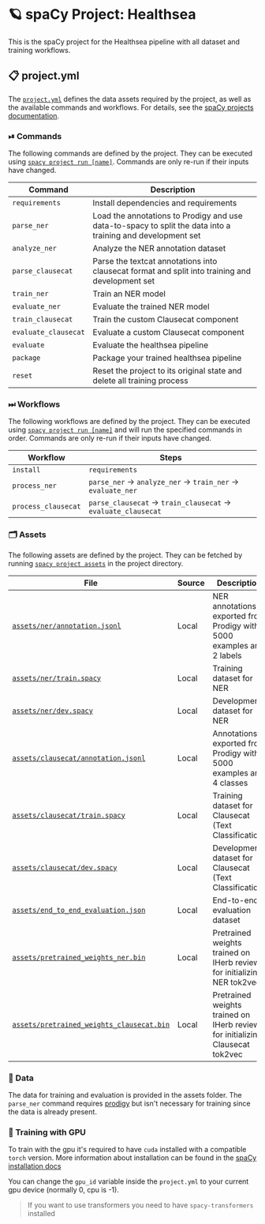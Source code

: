 <!-- SPACY PROJECT: AUTO-GENERATED DOCS START (do not remove) -->

# 🪐 spaCy Project: Healthsea

This is the spaCy project for the Healthsea pipeline with all dataset and training workflows.

## 📋 project.yml

The [`project.yml`](project.yml) defines the data assets required by the
project, as well as the available commands and workflows. For details, see the
[spaCy projects documentation](https://spacy.io/usage/projects).

### ⏯ Commands

The following commands are defined by the project. They
can be executed using [`spacy project run [name]`](https://spacy.io/api/cli#project-run).
Commands are only re-run if their inputs have changed.

| Command | Description |
| --- | --- |
| `requirements` | Install dependencies and requirements |
| `parse_ner` | Load the annotations to Prodigy and use data-to-spacy to split the data into a training and development set |
| `analyze_ner` | Analyze the NER annotation dataset |
| `parse_clausecat` | Parse the textcat annotations into clausecat format and split into training and development set |
| `train_ner` | Train an NER model |
| `evaluate_ner` | Evaluate the trained NER model |
| `train_clausecat` | Train the custom Clausecat component |
| `evaluate_clausecat` | Evaluate a custom Clausecat component |
| `evaluate` | Evaluate the healthsea pipeline |
| `package` | Package your trained healthsea pipeline |
| `reset` | Reset the project to its original state and delete all training process |

### ⏭ Workflows

The following workflows are defined by the project. They
can be executed using [`spacy project run [name]`](https://spacy.io/api/cli#project-run)
and will run the specified commands in order. Commands are only re-run if their
inputs have changed.

| Workflow | Steps |
| --- | --- |
| `install` | `requirements` |
| `process_ner` | `parse_ner` &rarr; `analyze_ner` &rarr; `train_ner` &rarr; `evaluate_ner` |
| `process_clausecat` | `parse_clausecat` &rarr; `train_clausecat` &rarr; `evaluate_clausecat` |

### 🗂 Assets

The following assets are defined by the project. They can
be fetched by running [`spacy project assets`](https://spacy.io/api/cli#project-assets)
in the project directory.

| File | Source | Description |
| --- | --- | --- |
| [`assets/ner/annotation.jsonl`](assets/ner/annotation.jsonl) | Local | NER annotations exported from Prodigy with 5000 examples and 2 labels |
| [`assets/ner/train.spacy`](assets/ner/train.spacy) | Local | Training dataset for NER |
| [`assets/ner/dev.spacy`](assets/ner/dev.spacy) | Local | Development dataset for NER |
| [`assets/clausecat/annotation.jsonl`](assets/clausecat/annotation.jsonl) | Local | Annotations exported from Prodigy with 5000 examples and 4 classes |
| [`assets/clausecat/train.spacy`](assets/clausecat/train.spacy) | Local | Training dataset for Clausecat (Text Classification) |
| [`assets/clausecat/dev.spacy`](assets/clausecat/dev.spacy) | Local | Development dataset for Clausecat (Text Classification) |
| [`assets/end_to_end_evaluation.json`](assets/end_to_end_evaluation.json) | Local | End-to-end evaluation dataset |
| [`assets/pretrained_weights_ner.bin`](assets/pretrained_weights_ner.bin) | Local | Pretrained weights trained on IHerb reviews for initializing NER tok2vec |
| [`assets/pretrained_weights_clausecat.bin`](assets/pretrained_weights_clausecat.bin) | Local | Pretrained weights trained on IHerb reviews for initializing Clausecat tok2vec |

<!-- SPACY PROJECT: AUTO-GENERATED DOCS END (do not remove) -->

### 💾 Data
The data for training and evaluation is provided in the assets folder. The ```parse_ner``` command requires [prodigy](https://prodi.gy/) but isn't necessary for training since the data is already present.

### 🤖 Training with GPU

To train with the gpu it's required to have ```cuda``` installed with a compatible ```torch``` version. More information about installation can be found in the [spaCy installation docs](https://spacy.io/usage#quickstart)

You can change the ```gpu_id``` variable inside the ```project.yml``` to your current gpu device (normally 0, cpu is -1).

> If you want to use transformers you need to have ```spacy-transformers``` installed
